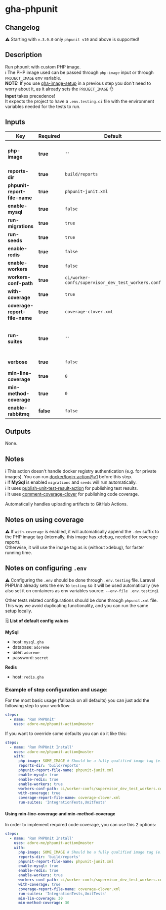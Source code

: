 # gha-phpunit

## Changelog
:warning: Starting with `v.3.0.0` only `phpunit v10` and above is supported!

## Description
Run phpunit with custom PHP image.  
ℹ The PHP image used can be passed through `php-image` input or through `PROJECT_IMAGE` env variable.  
**NOTE:** If you use [gha-image-setup](https://github.com/adore-me/gha-image-setup) in a previous step you don't need to worry about it, as it already sets the `PROJECT_IMAGE` 👌    
**Input** takes precedence!  
It expects the project to have a `.env.testing.ci` file with the environment variables needed for the tests to run.

## Inputs
| Key                           | Required  | Default                                            | Description                                                                                               |
|-------------------------------|-----------|----------------------------------------------------|-----------------------------------------------------------------------------------------------------------|
| **php-image**                 | **true**  | `''`                                               | PHP image to use (fully qualified image address. ex: quay.io/adoreme/nginx-fpm-alpine:v0.0.1).            |
| **reports-dir**               | **true**  | `build/reports`                                    | Report files directory (no trailing `/`).                                                                 |
| **phpunit-report-file-name**  | **true**  | `phpunit-junit.xml`                                | PHPUnit report file name.                                                                                 |
| **enable-mysql**              | **true**  | `false`                                            | Enable/disable MySql deploy.                                                                              |
| **run-migrations**            | **true**  | `true`                                             | Run migrations. Disabled if `enable-mysql: false`.                                                        |
| **run-seeds**                 | **true**  | `true`                                             | Run seeds. Disabled if `enable-mysql: false`.                                                             |
| **enable-redis**              | **true**  | `false`                                            | Enable/disable Redis deploy.                                                                              |
| **enable-workers**            | **true**  | `false`                                            | Enable/disable workers in PHP container.                                                                  |
| **workers-conf-path**         | **true**  | `ci/worker-confs/supervisor_dev_test_workers.conf` | File path for supervisor config.                                                                          |
| **with-coverage**             | **true**  | `true`                                             | Run also code coverage when running unit tests.                                                           |
| **coverage-report-file-name** | **true**  | `coverage-clover.xml`                              | Code coverage report file name.                                                                           |
| **run-suites**                | **true**  | `''`                                               | Run specific suites. Pass suites as a comma separated list, no spaces (e.g. "UnitTests,IntegrationTests") |
| **verbose**                   | **true**  | `false`                                            | Run PHPUnit in verbose mode                                                                               |
| **min-line-coverage**         | **true**  | `0`                                                | Minimum percentage acceptable for line coverage                                                           |
| **min-method-coverage**       | **true**  | `0`                                                | Minimum percentage acceptable for method coverage                                                         |
| **enable-rabbitmq**           | **false** | `false`                                            | Enable rabbitMq deploy.                                                                                   |

## Outputs
None.

## Notes
ℹ This action doesn't handle docker registry authentication (e.g. for private images).
You can run [docker/login-action@v1](https://github.com/docker/login-action) before this step.  
ℹ If **MySql** is enabled `migrations` and `seeds` will run automatically.  
ℹ It uses [publish-unit-test-result-action](https://github.com/EnricoMi/publish-unit-test-result-action) for publishing test results.  
ℹ It uses [comment-coverage-clover](https://github.com/lucassabreu/comment-coverage-clover) for publishing code coverage.

Automatically handles uploading artifacts to GitHub Actions.

## Notes on using coverage
⚠ If `with-coverage` is enabled, it will automatically append the `-dev` suffix to the PHP image tag (internally, this image has xdebug, needed for coverage report).  
Otherwise, it will use the image tag as is (without xdebug), for faster running time.

## Notes on configuring `.env`
⚠ Configuring the `.env` should be done through `.env.testing` file. 
Laravel PHPUnit already sets the env to `testing` so it will be used automatically (we also set it on containers as env variables source: `--env-file .env.testing`). 

Other tests related configurations should be done through `phpunit.xml` file.   
This way we avoid duplicating functionality, and you can run the same setup locally.

🗒 **List of default config values**

**MySql**
- host: `mysql.gha`
- database: `adoreme`
- user: `adoreme`
- password: `secret`

**Redis**
- host: `redis.gha`

### Example of step configuration and usage:
For the most basic usage (fallback on all defaults) you can just add the following step to your workflow:

```yaml
steps:
  - name: 'Run PHPUnit'
    uses: adore-me/phpunit-action@master
```

If you want to override some defaults you can do it like this:

```yaml
steps:
  - name: 'Run PHPUnit Install'
    uses: adore-me/phpunit-action@master
    with:
      php-image: SOME_IMAGE # Should be a fully qualified image tag (e.g. `quay.io/adore-me/nginx-fpm-alpine:php-7.4.3-c2-v1.1.1`)
      reports-dir: 'build/reports'
      phpunit-report-file-name: phpunit-junit.xml
      enable-mysql: true
      enable-redis: true
      enable-workers: true
      workers-conf-path: ci/worker-confs/supervisor_dev_test_workers.conf
      with-coverage: true
      coverage-report-file-name: coverage-clover.xml
      run-suites: 'IntegrationTests,UnitTests'
```

#### Using min-line-coverage and min-method-coverage
In order to implement required code coverage, you can use this 2 options:

```yaml
steps:
  - name: 'Run PHPUnit Install'
    uses: adore-me/phpunit-action@master
    with:
      php-image: SOME_IMAGE # Should be a fully qualified image tag (e.g. `quay.io/adore-me/nginx-fpm-alpine:php-7.4.3-c2-v1.1.1`)
      reports-dir: 'build/reports'
      phpunit-report-file-name: phpunit-junit.xml
      enable-mysql: true
      enable-redis: true
      enable-workers: true
      workers-conf-path: ci/worker-confs/supervisor_dev_test_workers.conf
      with-coverage: true
      coverage-report-file-name: coverage-clover.xml
      run-suites: 'IntegrationTests,UnitTests'
      min-lin-coverage: 30
      min-method-coverage: 30
```
